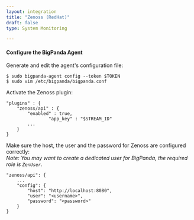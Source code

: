 ```yaml
---
layout: integration 
title: "Zenoss (RedHat)"
draft: false
type: System Monitoring

---
```


<!-- docs-include _integrations/agent-common/install/generic.md:::SOURCE_SYSTEM_NAME=Zenoss:::PLATFORM_NAME=RedHat -->

<!-- section-separator -->

#### Configure the BigPanda Agent
Generate and edit the agent's configuration file:

    $ sudo bigpanda-agent config --token $TOKEN
    $ sudo vim /etc/bigpanda/bigpanda.conf

Activate the Zenoss plugin:

	"plugins" : {
		"zenoss/api" : {
			"enabled" : true,
                    "app_key" : "$STREAM_ID"
			...
		}
	}


Make sure the host, the user and the password for Zenoss are configured correctly:  
*Note: You may want to create a dedicated user for BigPanda, the required role is `ZenUser`.*

	"zenoss/api": {
		...
		"config": {
			"host": "http://localhost:8080",
			"user": "<username>",
			"password": "<password>"
		}
	}
	
<!-- section-separator -->

<!-- docs-include _integrations/agent-common/start-and-summary/generic.md:::SOURCE_SYSTEM_NAME=Zenoss:::PLATFORM=redhat -->
